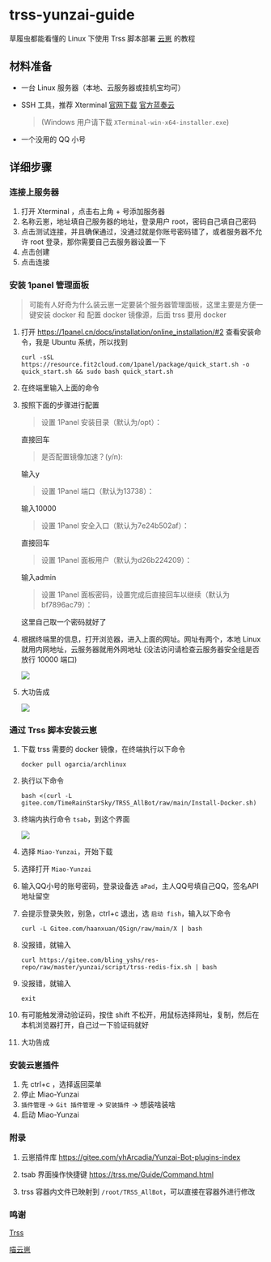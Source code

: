 # trss-yunzai-guide

草履虫都能看懂的 Linux 下使用 Trss 脚本部署 [云崽](https://github.com/yoimiya-kokomi/Miao-Yunzai) 的教程

## 材料准备

- 一台 Linux 服务器（本地、云服务器或挂机宝均可）

- SSH 工具，推荐 Xterminal [官网下载](https://www.xterminal.cn/) [官方蓝奏云](https://xterminal.lanzouq.com/s/xterminal) 

  > (Windows 用户请下载 `XTerminal-win-x64-installer.exe`)

- 一个没用的 QQ 小号

## 详细步骤

### 连接上服务器

1. 打开 Xterminal ，点击右上角 + 号添加服务器
2. 名称云崽，地址填自己服务器的地址，登录用户 root，密码自己填自己密码
3. 点击测试连接，并且确保通过，没通过就是你账号密码错了，或者服务器不允许 root 登录，那你需要自己去服务器设置一下
4. 点击创建
5. 点击连接

### 安装 1panel 管理面板

> 可能有人好奇为什么装云崽一定要装个服务器管理面板，这里主要是方便一键安装 docker 和 配置 docker 镜像源，后面 trss 要用 docker

1. 打开 https://1panel.cn/docs/installation/online_installation/#2 查看安装命令，我是 Ubuntu 系统，所以找到
   ```shell
   curl -sSL https://resource.fit2cloud.com/1panel/package/quick_start.sh -o quick_start.sh && sudo bash quick_start.sh
   ```

2. 在终端里输入上面的命令

3. 按照下面的步骤进行配置

   >  设置 1Panel 安装目录（默认为/opt）： 

   直接回车

   >  是否配置镜像加速？(y/n):

   输入y

   > 设置 1Panel 端口（默认为13738）：

   输入10000

   > 设置 1Panel 安全入口（默认为7e24b502af）：

   直接回车

   > 设置 1Panel 面板用户（默认为d26b224209）：

   输入admin

   > 设置 1Panel 面板密码，设置完成后直接回车以继续（默认为bf7896ac79）：

   这里自己取一个密码就好了

4. 根据终端里的信息，打开浏览器，进入上面的网址。网址有两个，本地 Linux 就用内网地址，云服务器就用外网地址 (没法访问请检查云服务器安全组是否放行 10000 端口)

   ![](https://cdn.jsdelivr.net/gh/bling-yshs/ys-image-host@main/img/202410051226566.png)

5. 大功告成

   ![](https://cdn.jsdelivr.net/gh/bling-yshs/ys-image-host@main/img/202410051230245.png)

### 通过 Trss 脚本安装云崽

1. 下载 trss 需要的 docker 镜像，在终端执行以下命令

   ```shell
   docker pull ogarcia/archlinux
   ```

2. 执行以下命令

   ```shell
   bash <(curl -L gitee.com/TimeRainStarSky/TRSS_AllBot/raw/main/Install-Docker.sh)
   ```

3. 终端内执行命令 `tsab`，到这个界面

   ![](https://cdn.jsdelivr.net/gh/bling-yshs/ys-image-host@main/img/202410051234473.png)

4. 选择 `Miao-Yunzai`，开始下载

5. 选择打开 `Miao-Yunzai`

6. 输入QQ小号的账号密码，登录设备选 `aPad`，主人QQ号填自己QQ，签名API地址留空

7. 会提示登录失败，别急，ctrl+c 退出，选 `启动 fish`，输入以下命令

   ```shell
   curl -L Gitee.com/haanxuan/QSign/raw/main/X | bash
   ```

8. 没报错，就输入

   ```shell
   curl https://gitee.com/bling_yshs/res-repo/raw/master/yunzai/script/trss-redis-fix.sh | bash
   ```

9. 没报错，就输入

   ```shell
   exit
   ```

10. 有可能触发滑动验证码，按住 shift 不松开，用鼠标选择网址，复制，然后在本机浏览器打开，自己过一下验证码就好

11. 大功告成

### 安装云崽插件

1. 先 ctrl+c ，选择返回菜单
2. 停止 Miao-Yunzai
3. `插件管理` -> `Git 插件管理` -> `安装插件` -> 想装啥装啥
4. 启动  Miao-Yunzai

### 附录

1. 云崽插件库 https://gitee.com/yhArcadia/Yunzai-Bot-plugins-index

2. tsab 界面操作快捷键 https://trss.me/Guide/Command.html

3. trss 容器内文件已映射到 `/root/TRSS_AllBot`，可以直接在容器外进行修改

### 鸣谢

[Trss](https://github.com/TimeRainStarSky/TRSS_Script)

[喵云崽](https://github.com/yoimiya-kokomi/Miao-Yunzai)
